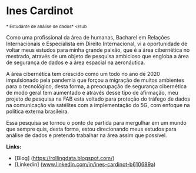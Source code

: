 
# Ines Cardinot
<sub> * Estudante de análise de dados* </sub
  
  Como uma profissional da área de humanas,  Bacharel em Relações Internacionais e Especialista em Direito Internacional, vi a oportunidade de voltar meus estudos para minha grande paixão, que é a área cibernética no mestrado, através de um objeto de pesquisa ambicioso que  engloba a área de segurança de dados  e a área espacial na aeronáutica.

A área cibernética tem crescido como um todo no ano de 2020 impulsionado pela pandemia que forçou a migração de muitos ambientes para o tecnológico, desta forma, a preocupação de segurança cibernética de modo geral tem aumentado e através desse tipo de afirmação, meu projeto de pesquisa na FAB esta voltado para proteção do tráfego de dados na comunicação via satélites com a implementação do 5G, com enfoque na política externa brasileira.

Essa pesquisa se tornou o ponto de partida para mergulhar em um mundo que sempre quis, desta forma, estou direcionando meus estudos para análise de dados e pretendo trabalhar na área assim que possível.

**Links:**
* [Blog] (https://rollingdata.blogspot.com/)
* [Linkedin] (www.linkedin.com/in/ines-cardinot-b610689a)

